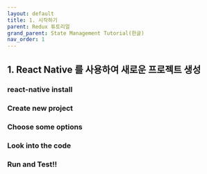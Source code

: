 ```yaml
---
layout: default
title: 1. 시작하기
parent: Redux 튜토리얼
grand_parent: State Management Tutorial(한글)
nav_order: 1
---
```


## 1. React Native 를 사용하여 새로운 프로젝트 생성 

### react-native install 

### Create new project

### Choose some options

### Look into the code

### Run and Test!!